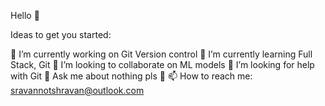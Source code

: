 Hello 👋

Ideas to get you started:

🔭 I’m currently working on Git Version control
🌱 I’m currently learning Full Stack, Git
👯 I’m looking to collaborate on ML models
🤔 I’m looking for help with Git
💬 Ask me about nothing pls 🙏
📫 How to reach me: sravannotshravan@outlook.com
